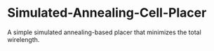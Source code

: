 # Simulated-Annealing-Cell-Placer
A simple simulated annealing-based placer that minimizes the total wirelength.
